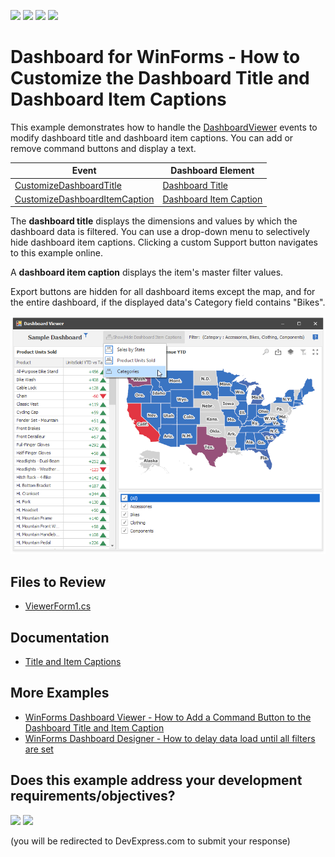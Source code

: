 <!-- default badges list -->
![](https://img.shields.io/endpoint?url=https://codecentral.devexpress.com/api/v1/VersionRange/134061829/24.2.1%2B)
[![](https://img.shields.io/badge/Open_in_DevExpress_Support_Center-FF7200?style=flat-square&logo=DevExpress&logoColor=white)](https://supportcenter.devexpress.com/ticket/details/T630210)
[![](https://img.shields.io/badge/📖_How_to_use_DevExpress_Examples-e9f6fc?style=flat-square)](https://docs.devexpress.com/GeneralInformation/403183)
[![](https://img.shields.io/badge/💬_Leave_Feedback-feecdd?style=flat-square)](#does-this-example-address-your-development-requirementsobjectives)
<!-- default badges end -->

# Dashboard for WinForms - How to Customize the Dashboard Title and Dashboard Item Captions

This example demonstrates how to handle the [DashboardViewer](https://docs.devexpress.com/Dashboard/DevExpress.DashboardWin.DashboardViewer) events to modify dashboard title and dashboard item captions. You can add or remove command buttons and display a text.

| Event | Dashboard Element |
| --- | --- |
| [CustomizeDashboardTitle](https://docs.devexpress.com/Dashboard/DevExpress.DashboardWin.DashboardViewer.CustomizeDashboardTitle) | [Dashboard Title](https://docs.devexpress.com/Dashboard/15618) |
| [CustomizeDashboardItemCaption](https://docs.devexpress.com/Dashboard/DevExpress.DashboardWin.DashboardViewer.CustomizeDashboardItemCaption) | [Dashboard Item Caption](https://docs.devexpress.com/Dashboard/15620)

The **dashboard title** displays the dimensions and values by which the dashboard data is filtered. You can use a drop-down menu to selectively hide dashboard item captions. Clicking a custom Support button navigates to this example online.

A **dashboard item caption** displays the item's master filter values.

Export buttons are hidden for all dashboard items except the map, and for the entire dashboard, if the displayed data's Category field contains "Bikes".

![screenshot](/images/screenshot.png)

<!-- default file list -->
## Files to Review

* [ViewerForm1.cs](./CS/CustomizeDashboardItemCaptionExample/ViewerForm1.cs)
<!-- default file list end -->

## Documentation

- [Title and Item Captions](https://docs.devexpress.com/Dashboard/401132/winforms-dashboard/winforms-viewer/title-and-item-captions)

## More Examples

- [WinForms Dashboard Viewer - How to Add a Command Button to the Dashboard Title and Item Caption](https://github.com/DevExpress-Examples/winforms-dashboard-custom-command-buttons)
- [WinForms Dashboard Designer - How to delay data load until all filters are set](https://github.com/DevExpress-Examples/winforms-dashboard-how-to-delay-data-load-until-all-filters-are-set-t629796)
<!-- feedback -->
## Does this example address your development requirements/objectives?

[<img src="https://www.devexpress.com/support/examples/i/yes-button.svg"/>](https://www.devexpress.com/support/examples/survey.xml?utm_source=github&utm_campaign=winforms-dashboard-customize-title-and-item-captions&~~~was_helpful=yes) [<img src="https://www.devexpress.com/support/examples/i/no-button.svg"/>](https://www.devexpress.com/support/examples/survey.xml?utm_source=github&utm_campaign=winforms-dashboard-customize-title-and-item-captions&~~~was_helpful=no)

(you will be redirected to DevExpress.com to submit your response)
<!-- feedback end -->

